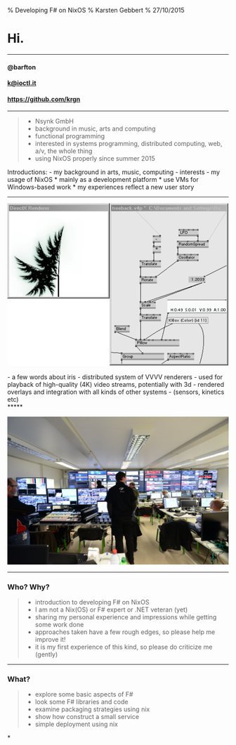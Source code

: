 % Developing F# on NixOS
% Karsten Gebbert
% 27/10/2015

# Hi.

*****

#### @barfton
#### k@ioctl.it
#### https://github.com/krgn

*****

> - Nsynk GmbH
> - background in music, arts and computing
> - functional programming
> - interested in systems programming, distributed computing, web, a/v, the
>   whole thing
> - using NixOS properly since summer 2015

<div class="notes">
Introductions:
- my background in arts, music, computing
- interests
- my usage of NixOS
    * mainly as a development platform
    * use VMs for Windows-based work
    * my experiences reflect a new user story
</div>

*****

![VVVV render feedback tree fractal](img/vvvv.png)

<div class="notes">
- a few words about iris
- distributed system of VVVV renderers
- used for playback of high-quality (4K) video streams, potentially with 3d
- rendered overlays and integration with all kinds of other systems
- (sensors, kinetics etc)
</div>
*****

![IAA 2015 Audi](img/audi.jpeg)

***** 

### Who? Why?

> - introduction to developing F# on NixOS
> - I am not a Nix(OS) or F\# expert or .NET veteran (yet)
> - sharing my personal experience and impressions while getting some work done
> - approaches taken have a few rough edges, so please help me improve it!
> - it is my first experience of this kind, so please do criticize me (gently)

*****

### What?

> - explore some basic aspects of F#
> - look some F# libraries and code
> - examine packaging strategies using nix
> - show how construct a small service
> - simple deployment using nix

<div class="notes">
* 
</div>
